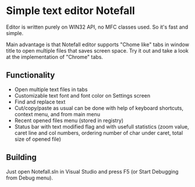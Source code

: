 # Simple text editor Notefall


Editor is written purely on WIN32 API, no MFC classes used.
So it's fast and simple.

Main advantage is that Notefall editor supports "Chome like" tabs in window title to open multiple files that saves screen space.
Try it out and take a look at the implementation of "Chrome" tabs.

## Functionality
- Open multiple text files in tabs
- Customizable text font and font color on Settings screen
- Find and replace text
- Cut/copy/paste as usual can be done with help of keyboard shortcuts, context menu, and from main menu
- Recent opened files menu (stored in registry)
- Status bar with text modified flag and with usefull statistics (zoom value, caret line and col numbers, ordering number of char under caret, total size of opened file)

## Building

Just open Notefall.sln in Visual Studio and press F5 (or Start Debugging from Debug menu).


